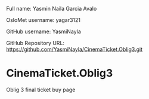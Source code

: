 Full name: Yasmin Naila Garcia Avalo

OsloMet username: yagar3121

GitHub username: YasmiNayla

GitHub Repository URL: https://github.com/YasmiNayla/CinemaTicket.Oblig3.git

# CinemaTicket.Oblig3
 Oblig 3 final ticket buy page


